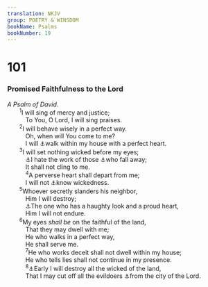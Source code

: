 ```yaml
---
translation: NKJV
group: POETRY & WINSDOM
bookName: Psalms 
bookNumber: 19
---
```


<div class="title"><h1>101</h1><h3>Promised Faithfulness to the Lord</h3><i>A Psalm of David.</i></div>
<span class="verse thi_101_1">  <sup>1</sup>I will sing of mercy and justice;<br/>   To You, O Lord, I will sing praises.<br/></span>
<span class="verse thi_101_2">  <sup>2</sup>I will behave wisely in a perfect way.<br/>   Oh, when will You come to me?<br/>   I will <a data-toggle="tooltip" data-placement="bottom" title="1 Kin. 11:4">⚓</a>walk within my house with a perfect heart.<br/></span>
<span class="verse thi_101_3">  <sup>3</sup>I will set nothing wicked before my eyes;<br/>   <a data-toggle="tooltip" data-placement="bottom" title="Ps. 97:10">⚓</a>I hate the work of those <a data-toggle="tooltip" data-placement="bottom" title="Josh. 23:6">⚓</a>who fall away;<br/>   It shall not cling to me.<br/></span>
<span class="verse thi_101_4">   <sup>4</sup>A perverse heart shall depart from me;<br/>   I will not <a data-toggle="tooltip" data-placement="bottom" title="(Ps. 119:115)">⚓</a>know wickedness.<br/></span>
<span class="verse thi_101_5">  <sup>5</sup>Whoever secretly slanders his neighbor,<br/>   Him I will destroy;<br/>   <a data-toggle="tooltip" data-placement="bottom" title="Prov. 6:17">⚓</a>The one who has a haughty look and a proud heart,<br/>   Him I will not endure.<br/></span>
<span class="verse thi_101_6">  <sup>6</sup>My eyes <i>shall</i> <i>be</i> on the faithful of the land,<br/>   That they may dwell with me;<br/>   He who walks in a perfect way,<br/>   He shall serve me.<br/></span>
<span class="verse thi_101_7">   <sup>7</sup>He who works deceit shall not dwell within my house;<br/>   He who tells lies shall not continue in my presence.<br/></span>
<span class="verse thi_101_8">   <sup>8</sup><a data-toggle="tooltip" data-placement="bottom" title="(Ps. 75:10); Jer. 21:12">⚓</a>Early I will destroy all the wicked of the land,<br/>   That I may cut off all the evildoers <a data-toggle="tooltip" data-placement="bottom" title="Ps. 48:2, 8">⚓</a>from the city of the Lord.<br/></span>

